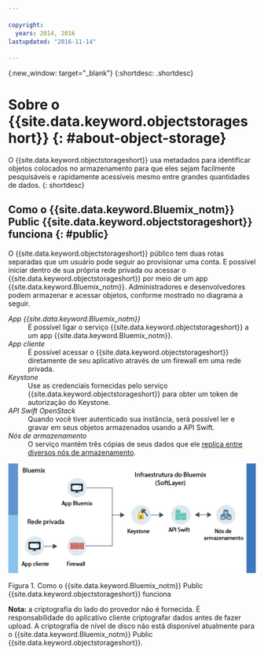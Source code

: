 ```yaml
---

copyright:
  years: 2014, 2016
lastupdated: "2016-11-14"

---
```

{:new_window: target="_blank"}
{:shortdesc: .shortdesc}

# Sobre o {{site.data.keyword.objectstorageshort}}  {: #about-object-storage}


O {{site.data.keyword.objectstorageshort}} usa metadados para identificar
objetos colocados no armazenamento para que eles sejam facilmente pesquisáveis e
rapidamente acessíveis mesmo entre grandes quantidades de dados.
{: shortdesc}


## Como o {{site.data.keyword.Bluemix_notm}} Public {{site.data.keyword.objectstorageshort}} funciona {: #public}

O {{site.data.keyword.objectstorageshort}} público tem duas rotas separadas
que um usuário pode seguir ao provisionar uma conta. E possível iniciar dentro de sua
própria rede privada ou acessar o {{site.data.keyword.objectstorageshort}} por
meio de um app {{site.data.keyword.Bluemix_notm}}. Administradores e
desenvolvedores podem armazenar e acessar objetos, conforme mostrado no diagrama a seguir.

<dl>
  <dt><dfn> App {{site.data.keyword.Bluemix_notm}} </dfn></dt>
    <dd> É possível ligar o serviço {{site.data.keyword.objectstorageshort}} a um app {{site.data.keyword.Bluemix_notm}}.  </dd>
  <dt><dfn> App cliente </dfn></dt>
    <dd> É possível acessar o {{site.data.keyword.objectstorageshort}} diretamente de seu aplicativo através de um firewall em uma rede privada. </dd>
  <dt><dfn> Keystone </dfn></dt>
    <dd> Use as credenciais fornecidas pelo serviço {{site.data.keyword.objectstorageshort}} para obter um token de autorização do Keystone. </dd>
  <dt><dfn> API Swift OpenStack </dfn></dt>
    <dd> Quando você tiver autenticado sua instância, será possível ler e gravar em seus objetos armazenados usando a API Swift. </dd>
  <dt><dfn> Nós de armazenamento</dfn></dt>
    <dd> O serviço mantém três cópias de seus dados que ele <a href="http://docs.openstack.org/developer/swift/overview_replication.html">replica entre diversos nós de armazenamento</a>. </dd>
</dl>

![Como o {{site.data.keyword.objectstorageshort}} funciona conforme escrito acima, mostrado em um diagrama.](images/OS_howitworks.png)

Figura 1. Como o {{site.data.keyword.Bluemix_notm}} Public {{site.data.keyword.objectstorageshort}} funciona

**Nota:** a criptografia do lado do provedor não é fornecida. É responsabilidade do aplicativo cliente criptografar dados antes de fazer upload. A
criptografia de nível de disco não está disponível atualmente para o {{site.data.keyword.Bluemix_notm}} Public {{site.data.keyword.objectstorageshort}}.
